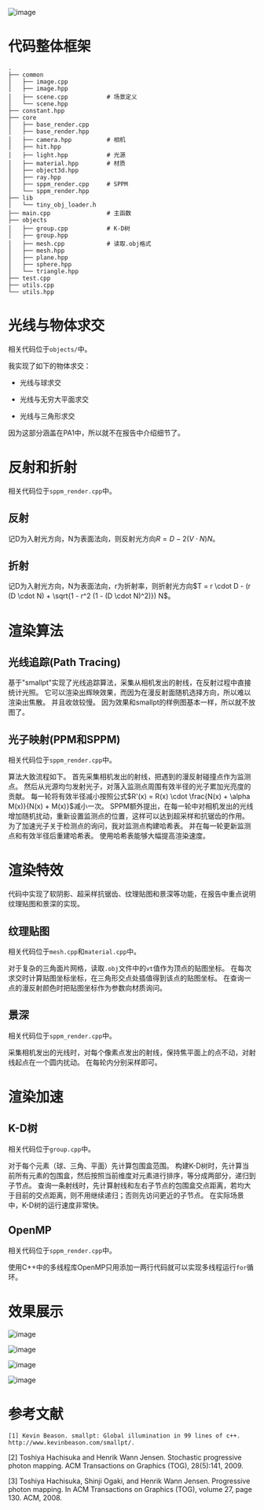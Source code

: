 ![image](figures/preview.jpg)

# 代码整体框架

    .
    ├── common
    │   ├── image.cpp
    │   ├── image.hpp
    │   ├── scene.cpp           # 场景定义
    │   └── scene.hpp
    ├── constant.hpp
    ├── core
    │   ├── base_render.cpp
    │   ├── base_render.hpp
    │   ├── camera.hpp          # 相机
    │   ├── hit.hpp             
    │   ├── light.hpp           # 光源
    │   ├── material.hpp        # 材质
    │   ├── object3d.hpp
    │   ├── ray.hpp
    │   ├── sppm_render.cpp     # SPPM
    │   └── sppm_render.hpp
    ├── lib
    │   └── tiny_obj_loader.h
    ├── main.cpp                # 主函数
    ├── objects
    │   ├── group.cpp           # K-D树
    │   ├── group.hpp
    │   ├── mesh.cpp            # 读取.obj格式
    │   ├── mesh.hpp
    │   ├── plane.hpp
    │   ├── sphere.hpp
    │   └── triangle.hpp
    ├── test.cpp
    ├── utils.cpp
    └── utils.hpp

# 光线与物体求交

相关代码位于`objects/`中。

我实现了如下的物体求交：

-   光线与球求交

-   光线与无穷大平面求交

-   光线与三角形求交

因为这部分涵盖在PA1中，所以就不在报告中介绍细节了。

# 反射和折射

相关代码位于`sppm_render.cpp`中。

## 反射

记D为入射光方向，N为表面法向，则反射光方向$R = D - 2(V \cdot N) N$。

## 折射

记D为入射光方向，N为表面法向，r为折射率，则折射光方向$T = r \cdot D - (r (D \cdot N) + \sqrt{1 - r^2 (1 - (D \cdot N)^2)}) N$。

# 渲染算法

## 光线追踪(Path Tracing)

基于"smallpt"实现了光线追踪算法，采集从相机发出的射线，在反射过程中直接统计光照。 它可以渲染出辉映效果，而因为在漫反射面随机选择方向，所以难以渲染出焦散。 并且收敛较慢。 因为效果和smallpt的样例图基本一样，所以就不放图了。

## 光子映射(PPM和SPPM)

相关代码位于`sppm_render.cpp`中。

算法大致流程如下。 首先采集相机发出的射线，把遇到的漫反射碰撞点作为监测点。 然后从光源均匀发射光子，对落入监测点周围有效半径的光子累加光亮度的贡献。 每一轮将有效半径减小按照公式$R'(x) = R(x) \cdot \frac{N(x) + \alpha M(x)}{N(x) + M(x)}$减小一次。 SPPM额外提出，在每一轮中对相机发出的光线增加随机扰动，重新设置监测点的位置，这样可以达到超采样和抗锯齿的作用。 为了加速光子关于检测点的询问，我对监测点构建哈希表。 并在每一轮更新监测点和有效半径后重建哈希表。 使用哈希表能够大幅提高渲染速度。

# 渲染特效

代码中实现了软阴影、超采样抗锯齿、纹理贴图和景深等功能，在报告中重点说明纹理贴图和景深的实现。

## 纹理贴图

相关代码位于`mesh.cpp`和`material.cpp`中。

对于复杂的三角面片网格，读取`.obj`文件中的`vt`值作为顶点的贴图坐标。 在每次求交时计算贴图坐标坐标，在三角形交点处插值得到该点的贴图坐标。 在查询一点的漫反射颜色时把贴图坐标作为参数向材质询问。

## 景深

相关代码位于`sppm_render.cpp`中。

采集相机发出的光线时，对每个像素点发出的射线，保持焦平面上的点不动，对射线起点在一个圆内扰动。 在每轮内分别采样即可。

# 渲染加速

## K-D树

相关代码位于`group.cpp`中。

对于每个元素（球、三角、平面）先计算包围盒范围。 构建K-D树时，先计算当前所有元素的包围盒，然后按照当前维度对元素进行排序，等分成两部分，递归到子节点。 查询一条射线时，先计算射线和左右子节点的包围盒交点距离，若均大于目前的交点距离，则不用继续递归；否则先访问更近的子节点。 在实际场景中，K-D树的运行速度非常快。

## OpenMP

相关代码位于`sppm_render.cpp`中。

使用C++中的多线程库OpenMP只用添加一两行代码就可以实现多线程运行`for`循环。

# 效果展示

![image](figures/fig1.jpg)

![image](figures/fig2.jpg)

![image](figures/fig3.jpg)

![image](figures/fig4.jpg)

# 参考文献 

` [1] Kevin Beason. smallpt: Global illumination in 99 lines of c++. http://www.kevinbeason.com/smallpt/. `

\[2\] Toshiya Hachisuka and Henrik Wann Jensen. Stochastic progressive photon mapping. ACM Transactions on Graphics (TOG), 28(5):141, 2009.

\[3\] Toshiya Hachisuka, Shinji Ogaki, and Henrik Wann Jensen. Progressive photon mapping. In ACM Transactions on Graphics (TOG), volume 27, page 130. ACM, 2008.

